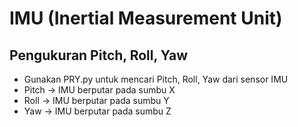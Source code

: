 # IMU (Inertial Measurement Unit)

## Pengukuran Pitch, Roll, Yaw
- Gunakan PRY.py untuk mencari Pitch, Roll, Yaw dari sensor IMU
- Pitch -> IMU berputar pada sumbu X
- Roll -> IMU berputar pada sumbu Y
- Yaw -> IMU berputar pada sumbu Z

##

